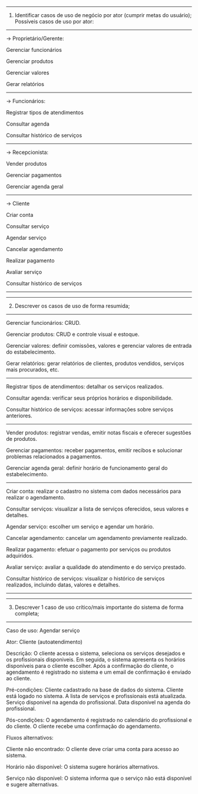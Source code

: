 ***

1. Identificar casos de uso de negócio por ator (cumprir metas do usuário);
Possíveis casos de uso por ator:

***

-> Proprietário/Gerente:

Gerenciar funcionários

Gerenciar produtos

Gerenciar valores

Gerar relatórios

***

-> Funcionários:

Registrar tipos de atendimentos

Consultar agenda

Consultar histórico de serviços

***

-> Recepcionista:

Vender produtos

Gerenciar pagamentos

Gerenciar agenda geral 

***

-> Cliente

Criar conta

Consultar serviço

Agendar serviço

Cancelar agendamento

Realizar pagamento

Avaliar serviço

Consultar histórico de serviços

***
***

2. Descrever os casos de uso de forma resumida;

***

Gerenciar funcionários: CRUD.

Gerenciar produtos: CRUD e controle visual e estoque.

Gerenciar valores: definir comissões, valores e gerenciar valores de entrada do estabelecimento.

Gerar relatórios: gerar relatórios de clientes, produtos vendidos, serviços mais procurados, etc.

***

Registrar tipos de atendimentos: detalhar os serviços realizados.

Consultar agenda: verificar seus próprios horários e disponibilidade.

Consultar histórico de serviços: acessar informações sobre serviços anteriores.

***

Vender produtos: registrar vendas, emitir notas fiscais e oferecer sugestões de produtos.

Gerenciar pagamentos: receber pagamentos, emitir recibos e solucionar problemas relacionados a pagamentos.

Gerenciar agenda geral: definir horário de funcionamento geral do estabelecimento.

***

Criar conta: realizar o cadastro no sistema com dados necessários para realizar o agendamento.

Consultar serviços: visualizar a lista de serviços oferecidos, seus valores e detalhes.

Agendar serviço: escolher um serviço e agendar um horário.

Cancelar agendamento: cancelar um agendamento previamente realizado.

Realizar pagamento: efetuar o pagamento por serviços ou produtos adquiridos.

Avaliar serviço: avaliar a qualidade do atendimento e do serviço prestado.

Consultar histórico de serviços: visualizar o histórico de serviços realizados, incluindo datas, valores e detalhes.

***
***

3. Descrever 1 caso de uso crítico/mais importante do sistema de forma completa;

***
   
Caso de uso: Agendar serviço

Ator: Cliente (autoatendimento)

Descrição: O cliente acessa o sistema, seleciona os serviços desejados e os profissionais disponiveis. Em seguida, o sistema apresenta os horários disponíveis para o cliente escolher. Após a confirmação do cliente, o agendamento é registrado no sistema e um email de confirmação é enviado ao cliente.

Pré-condições: Cliente cadastrado na base de dados do sistema. Cliente está logado no sistema. A lista de serviços e profissionais está atualizada. Serviço disponivel na agenda do profissional. Data disponivel na agenda do profissional.

Pós-condições: O agendamento é registrado no calendário do profissional e do cliente. O cliente recebe uma confirmação do agendamento.

Fluxos alternativos: 

Cliente não encontrado: O cliente deve criar uma conta para acesso ao sistema.

Horário não disponível: O sistema sugere horários alternativos.

Serviço não disponível: O sistema informa que o serviço não está disponível e sugere alternativas.
